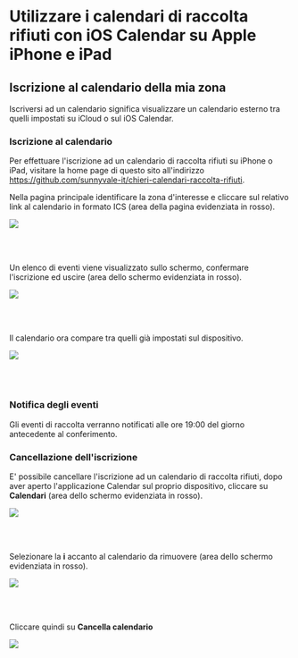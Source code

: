 # Utilizzare i calendari di raccolta rifiuti con iOS Calendar su Apple iPhone e iPad

## Iscrizione al calendario della mia zona

Iscriversi ad un calendario significa visualizzare un calendario esterno tra quelli impostati su iCloud o sul iOS Calendar.

### Iscrizione al calendario

Per effettuare l'iscrizione ad un calendario di raccolta rifiuti su iPhone o iPad, visitare la home page di questo sito all'indirizzo https://github.com/sunnyvale-it/chieri-calendari-raccolta-rifiuti. 

Nella pagina principale identificare la zona d'interesse e cliccare sul relativo link al calendario in formato ICS (area della pagina evidenziata in rosso).

<kbd>
  <img src="img/0.png">
</kbd>

<br/><br/>

Un elenco di eventi viene visualizzato sullo schermo, confermare l'iscrizione ed uscire (area dello schermo evidenziata in rosso).

<kbd>
  <img src="img/1.jpeg">
</kbd>

<br/><br/>

Il calendario ora compare tra quelli già impostati sul dispositivo.

<kbd>
  <img src="img/2.jpeg">
</kbd>

<br/><br/>


### Notifica degli eventi

Gli eventi di raccolta verranno notificati alle ore 19:00 del giorno antecedente al conferimento.


### Cancellazione dell'iscrizione

E' possibile cancellare l'iscrizione ad un calendario di raccolta rifiuti, dopo aver aperto l'applicazione Calendar sul proprio dispositivo, cliccare su **Calendari** (area dello schermo evidenziata in rosso).

<kbd>
  <img src="img/4.jpeg">
</kbd>

<br/><br/>

Selezionare la **i** accanto al calendario da rimuovere (area dello schermo evidenziata in rosso).


<kbd>
  <img src="img/5.jpeg">
</kbd>

<br/><br/>


Cliccare quindi su **Cancella calendario**

<kbd>
  <img src="img/6.jpeg">
</kbd>

<br/><br/>